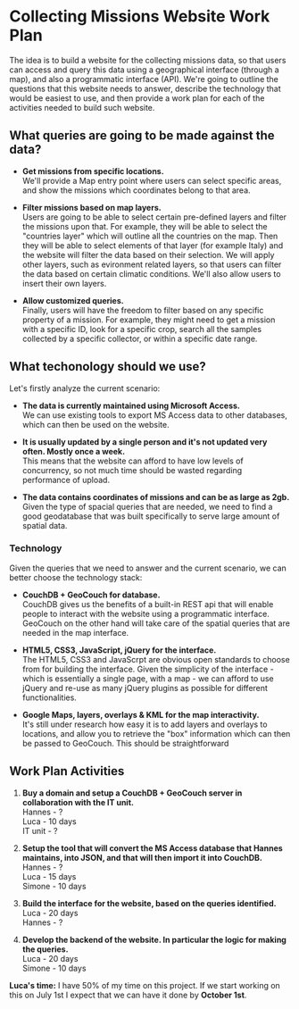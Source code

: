 # Collecting Missions Website Work Plan

The idea is to build a website for the collecting missions data, so that users can access and query this data using a geographical interface (through a map), and also a programmatic interface (API). We're going to outline the questions that this website needs to answer, describe the technology that would be easiest to use, and then provide a work plan for each of the activities needed to build such website.


## What queries are going to be made against the data?

- **Get missions from specific locations.**  
  We'll provide a Map entry point where users can select specific areas, and show the missions which coordinates belong to that area.
      
- **Filter missions based on map layers.**  
  Users are going to be able to select certain pre-defined layers and filter the missions upon that. For example, they will be able to select the "countries layer" which will outline all the countries on the map. Then they will be able to select elements of that layer (for example Italy) and the website will filter the data based on their selection. We will apply other layers, such as evironment related layers, so that users can filter the data based on certain climatic conditions. We'll also allow users to insert their own layers.
   
- **Allow customized queries.**  
  Finally, users will have the freedom to filter based on any specific property of a mission. For example, they might need to get a mission with a specific ID, look for a specific crop, search all the samples collected by a specific collector, or within a specific date range.


## What techonology should we use?

Let's firstly analyze the current scenario:

- **The data is currently maintained using Microsoft Access.**  
  We can use existing tools to export MS Access data to other databases, which can then be used on the website.
  
- **It is usually updated by a single person and it's not updated very often. Mostly once a week.**  
  This means that the website can afford to have low levels of concurrency, so not much time should be wasted regarding performance of upload.
  
- **The data contains coordinates of missions and can be as large as 2gb.**  
  Given the type of spacial queries that are needed, we need to find a good geodatabase that was built specifically to serve large amount of spatial data.
  
### Technology

Given the queries that we need to answer and the current scenario, we can better choose the technology stack:

- **CouchDB + GeoCouch for database.**  
  CouchDB gives us the benefits of a built-in REST api that will enable people to interact with the website using a programmatic interface. GeoCouch on the other hand will take care of the spatial queries that are needed in the map interface.
  
- **HTML5, CSS3, JavaScript, jQuery for the interface.**  
  The HTML5, CSS3 and JavaScrpt are obvious open standards to choose from for building the interface. Given the simplicity of the interface - which is essentially a single page, with a  map - we can afford to use jQuery and re-use as many jQuery plugins as possible for different functionalities.

- **Google Maps, layers, overlays & KML for the map interactivity.**  
  It's still under research how easy it is to add layers and overlays to locations, and allow you to retrieve the "box" information which can then be passed to GeoCouch. This should be straightforward


## Work Plan Activities

1. **Buy a domain and setup a CouchDB + GeoCouch server in collaboration with the IT unit.**   
   Hannes - ?  
   Luca - 10 days  
   IT unit - ?
   
2. **Setup the tool that will convert the MS Access database that Hannes maintains, into JSON, and that will then import it into CouchDB.**  
   Hannes - ?  
   Luca - 15 days  
   Simone - 10 days
   
3. **Build the interface for the website, based on the queries identified.**  
   Luca - 20 days  
   Hannes - ?
   
4. **Develop the backend of the website. In particular the logic for making the queries.**  
   Luca - 20 days   
   Simone - 10 days 
   
**Luca's time:** I have 50% of my time on this project. If we start working on this on July 1st I expect that we can have it done by **October 1st**.

